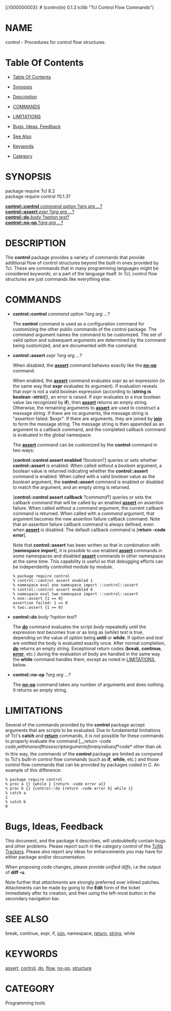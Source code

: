 
[//000000001]: # (control - Tcl Control Flow Commands)
[//000000002]: # (Generated from file 'control.man' by tcllib/doctools with format 'markdown')
[//000000003]: # (control(n) 0.1.3 tcllib "Tcl Control Flow Commands")

# NAME

control - Procedures for control flow structures.

# <a name='toc'></a>Table Of Contents

  -  [Table Of Contents](#toc)

  -  [Synopsis](#synopsis)

  -  [Description](#section1)

  -  [COMMANDS](#section2)

  -  [LIMITATIONS](#section3)

  -  [Bugs, Ideas, Feedback](#section4)

  -  [See Also](#see-also)

  -  [Keywords](#keywords)

  -  [Category](#category)

# <a name='synopsis'></a>SYNOPSIS

package require Tcl 8.2  
package require control ?0.1.3?  

[__control::control__ *command* *option* ?*arg arg ...*?](#1)  
[__control::assert__ *expr* ?*arg arg ...*?](#2)  
[__control::do__ *body* ?*option test*?](#3)  
[__control::no-op__ ?*arg arg ...*?](#4)  

# <a name='description'></a>DESCRIPTION

The __control__ package provides a variety of commands that provide additional
flow of control structures beyond the built-in ones provided by Tcl. These are
commands that in many programming languages might be considered *keywords*, or a
part of the language itself. In Tcl, control flow structures are just commands
like everything else.

# <a name='section2'></a>COMMANDS

  - <a name='1'></a>__control::control__ *command* *option* ?*arg arg ...*?

    The __control__ command is used as a configuration command for customizing
    the other public commands of the control package. The *command* argument
    names the command to be customized. The set of valid *option* and subsequent
    arguments are determined by the command being customized, and are documented
    with the command.

  - <a name='2'></a>__control::assert__ *expr* ?*arg arg ...*?

    When disabled, the __[assert](../../../../index.md#assert)__ command behaves
    exactly like the __[no-op](../../../../index.md#no_op)__ command.

    When enabled, the __[assert](../../../../index.md#assert)__ command
    evaluates *expr* as an expression (in the same way that __expr__ evaluates
    its argument). If evaluation reveals that *expr* is not a valid boolean
    expression (according to [__string is boolean -strict__]), an error is
    raised. If *expr* evaluates to a true boolean value (as recognized by
    __if__), then __[assert](../../../../index.md#assert)__ returns an empty
    string. Otherwise, the remaining arguments to
    __[assert](../../../../index.md#assert)__ are used to construct a message
    string. If there are no arguments, the message string is "assertion failed:
    $expr". If there are arguments, they are joined by
    __[join](../../../../index.md#join)__ to form the message string. The
    message string is then appended as an argument to a callback command, and
    the completed callback command is evaluated in the global namespace.

    The __[assert](../../../../index.md#assert)__ command can be customized by
    the __control__ command in two ways:

    [__control::control assert enabled__ ?*boolean*?] queries or sets whether
    __control::assert__ is enabled. When called without a *boolean* argument, a
    boolean value is returned indicating whether the __control::assert__ command
    is enabled. When called with a valid boolean value as the *boolean*
    argument, the __control::assert__ command is enabled or disabled to match
    the argument, and an empty string is returned.

    [__control::control assert callback__ ?*command*?] queries or sets the
    callback command that will be called by an enabled
    __[assert](../../../../index.md#assert)__ on assertion failure. When called
    without a *command* argument, the current callback command is returned. When
    called with a *command* argument, that argument becomes the new assertion
    failure callback command. Note that an assertion failure callback command is
    always defined, even when __[assert](../../../../index.md#assert)__ is
    disabled. The default callback command is [__return -code error__].

    Note that __control::assert__ has been written so that in combination with
    [__namespace import__], it is possible to use enabled
    __[assert](../../../../index.md#assert)__ commands in some namespaces and
    disabled __[assert](../../../../index.md#assert)__ commands in other
    namespaces at the same time. This capability is useful so that debugging
    efforts can be independently controlled module by module.

        % package require control
        % control::control assert enabled 1
        % namespace eval one namespace import ::control::assert
        % control::control assert enabled 0
        % namespace eval two namespace import ::control::assert
        % one::assert {1 == 0}
        assertion failed: 1 == 0
        % two::assert {1 == 0}

  - <a name='3'></a>__control::do__ *body* ?*option test*?

    The __[do](../../../../index.md#do)__ command evaluates the script *body*
    repeatedly *until* the expression *test* becomes true or as long as
    (*while*) *test* is true, depending on the value of *option* being __until__
    or __while__. If *option* and *test* are omitted the body is evaluated
    exactly once. After normal completion, __[do](../../../../index.md#do)__
    returns an empty string. Exceptional return codes (__break__, __continue__,
    __[error](../../../../index.md#error)__, etc.) during the evaluation of
    *body* are handled in the same way the __while__ command handles them,
    except as noted in [LIMITATIONS](#section3), below.

  - <a name='4'></a>__control::no-op__ ?*arg arg ...*?

    The __[no-op](../../../../index.md#no_op)__ command takes any number of
    arguments and does nothing. It returns an empty string.

# <a name='section3'></a>LIMITATIONS

Several of the commands provided by the __control__ package accept arguments
that are scripts to be evaluated. Due to fundamental limitations of Tcl's
__catch__ and __[return](../../../../index.md#return)__ commands, it is not
possible for these commands to properly evaluate the command [__return -code
$code__] within one of those script arguments for any value of *$code* other
than *ok*. In this way, the commands of the __control__ package are limited as
compared to Tcl's built-in control flow commands (such as __if__, __while__,
etc.) and those control flow commands that can be provided by packages coded in
C. An example of this difference:

    % package require control
    % proc a {} {while 1 {return -code error a}}
    % proc b {} {control::do {return -code error b} while 1}
    % catch a
    1
    % catch b
    0

# <a name='section4'></a>Bugs, Ideas, Feedback

This document, and the package it describes, will undoubtedly contain bugs and
other problems. Please report such in the category *control* of the [Tcllib
Trackers](http://core.tcl.tk/tcllib/reportlist). Please also report any ideas
for enhancements you may have for either package and/or documentation.

When proposing code changes, please provide *unified diffs*, i.e the output of
__diff -u__.

Note further that *attachments* are strongly preferred over inlined patches.
Attachments can be made by going to the __Edit__ form of the ticket immediately
after its creation, and then using the left-most button in the secondary
navigation bar.

# <a name='see-also'></a>SEE ALSO

break, continue, expr, if, [join](../../../../index.md#join), namespace,
[return](../../../../index.md#return), [string](../../../../index.md#string),
while

# <a name='keywords'></a>KEYWORDS

[assert](../../../../index.md#assert), [control](../../../../index.md#control),
[do](../../../../index.md#do), [flow](../../../../index.md#flow),
[no-op](../../../../index.md#no_op), [structure](../../../../index.md#structure)

# <a name='category'></a>CATEGORY

Programming tools
